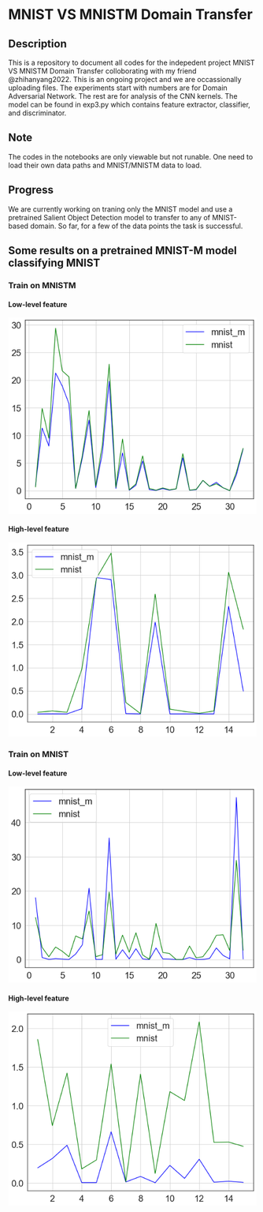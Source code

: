 # MNIST VS MNISTM Domain Transfer

## Description
This is a repository to document all codes for the indepedent project MNIST VS MNISTM Domain Transfer colloborating with my friend @zhihanyang2022. 
This is an ongoing project and we are occassionally uploading files.
The experiments start with numbers are for Domain Adversarial Network.
The rest are for analysis of the CNN kernels.
The model can be found in exp3.py which contains feature extractor, classifier, and discriminator.

## Note
The codes in the notebooks are only viewable but not runable. One need to load their own data paths and MNIST/MNISTM data to load.

## Progress
We are currently working on traning only the MNIST model and use a pretrained Salient Object Detection model to transfer to any of MNIST-based domain.
So far, for a few of the data points the task is successful.

## Some results on a pretrained MNIST-M model classifying MNIST
### Train on MNISTM
#### Low-level feature
![MNISTMlow](plots/mnistmlow.png)
#### High-level feature
![MNISTMhigh](plots/mnistmhigh.png)
### Train on MNIST
#### Low-level feature
![MNISTlow](plots/mnistlow.png)
#### High-level feature
![MNISThigh](plots/mnisthigh.png)

